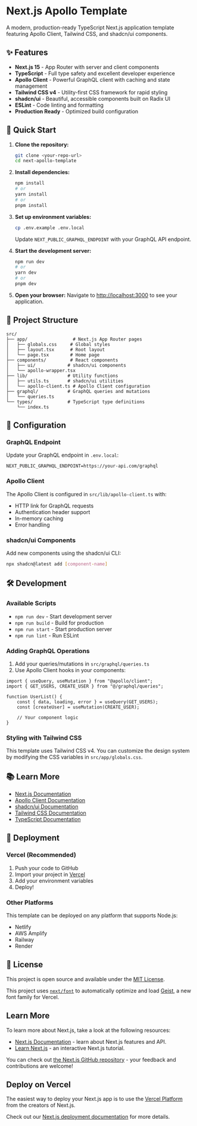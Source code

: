 # Next.js Apollo Template

A modern, production-ready TypeScript Next.js application template featuring Apollo Client, Tailwind CSS, and shadcn/ui components.

## ✨ Features

- **Next.js 15** - App Router with server and client components
- **TypeScript** - Full type safety and excellent developer experience
- **Apollo Client** - Powerful GraphQL client with caching and state management
- **Tailwind CSS v4** - Utility-first CSS framework for rapid styling
- **shadcn/ui** - Beautiful, accessible components built on Radix UI
- **ESLint** - Code linting and formatting
- **Production Ready** - Optimized build configuration

## 🚀 Quick Start

1. **Clone the repository:**

   ```bash
   git clone <your-repo-url>
   cd next-apollo-template
   ```

2. **Install dependencies:**

   ```bash
   npm install
   # or
   yarn install
   # or
   pnpm install
   ```

3. **Set up environment variables:**

   ```bash
   cp .env.example .env.local
   ```

   Update `NEXT_PUBLIC_GRAPHQL_ENDPOINT` with your GraphQL API endpoint.

4. **Start the development server:**

   ```bash
   npm run dev
   # or
   yarn dev
   # or
   pnpm dev
   ```

5. **Open your browser:**
   Navigate to [http://localhost:3000](http://localhost:3000) to see your application.

## 📁 Project Structure

```
src/
├── app/                 # Next.js App Router pages
│   ├── globals.css     # Global styles
│   ├── layout.tsx      # Root layout
│   └── page.tsx        # Home page
├── components/         # React components
│   ├── ui/            # shadcn/ui components
│   └── apollo-wrapper.tsx
├── lib/               # Utility functions
│   ├── utils.ts       # shadcn/ui utilities
│   └── apollo-client.ts # Apollo Client configuration
├── graphql/           # GraphQL queries and mutations
│   └── queries.ts
└── types/             # TypeScript type definitions
    └── index.ts
```

## 🔧 Configuration

### GraphQL Endpoint

Update your GraphQL endpoint in `.env.local`:

```env
NEXT_PUBLIC_GRAPHQL_ENDPOINT=https://your-api.com/graphql
```

### Apollo Client

The Apollo Client is configured in `src/lib/apollo-client.ts` with:

- HTTP link for GraphQL requests
- Authentication header support
- In-memory caching
- Error handling

### shadcn/ui Components

Add new components using the shadcn/ui CLI:

```bash
npx shadcn@latest add [component-name]
```

## 🛠️ Development

### Available Scripts

- `npm run dev` - Start development server
- `npm run build` - Build for production
- `npm run start` - Start production server
- `npm run lint` - Run ESLint

### Adding GraphQL Operations

1. Add your queries/mutations in `src/graphql/queries.ts`
2. Use Apollo Client hooks in your components:

```tsx
import { useQuery, useMutation } from "@apollo/client";
import { GET_USERS, CREATE_USER } from "@/graphql/queries";

function UserList() {
	const { data, loading, error } = useQuery(GET_USERS);
	const [createUser] = useMutation(CREATE_USER);

	// Your component logic
}
```

### Styling with Tailwind CSS

This template uses Tailwind CSS v4. You can customize the design system by modifying the CSS variables in `src/app/globals.css`.

## 📚 Learn More

- [Next.js Documentation](https://nextjs.org/docs)
- [Apollo Client Documentation](https://www.apollographql.com/docs/react/)
- [shadcn/ui Documentation](https://ui.shadcn.com)
- [Tailwind CSS Documentation](https://tailwindcss.com/docs)
- [TypeScript Documentation](https://www.typescriptlang.org/docs)

## 🚢 Deployment

### Vercel (Recommended)

1. Push your code to GitHub
2. Import your project in [Vercel](https://vercel.com)
3. Add your environment variables
4. Deploy!

### Other Platforms

This template can be deployed on any platform that supports Node.js:

- Netlify
- AWS Amplify
- Railway
- Render

## 📝 License

This project is open source and available under the [MIT License](LICENSE).

This project uses [`next/font`](https://nextjs.org/docs/app/building-your-application/optimizing/fonts) to automatically optimize and load [Geist](https://vercel.com/font), a new font family for Vercel.

## Learn More

To learn more about Next.js, take a look at the following resources:

- [Next.js Documentation](https://nextjs.org/docs) - learn about Next.js features and API.
- [Learn Next.js](https://nextjs.org/learn) - an interactive Next.js tutorial.

You can check out [the Next.js GitHub repository](https://github.com/vercel/next.js) - your feedback and contributions are welcome!

## Deploy on Vercel

The easiest way to deploy your Next.js app is to use the [Vercel Platform](https://vercel.com/new?utm_medium=default-template&filter=next.js&utm_source=create-next-app&utm_campaign=create-next-app-readme) from the creators of Next.js.

Check out our [Next.js deployment documentation](https://nextjs.org/docs/app/building-your-application/deploying) for more details.
